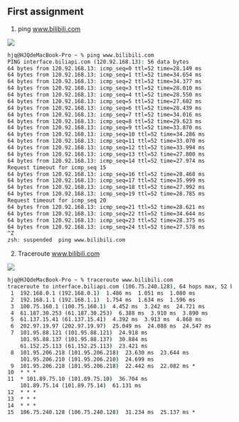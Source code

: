 ## First assignment

1. ping www.bilibili.com

![](https://img-blog.csdnimg.cn/20200226200848979.png?x-oss-process=image/watermark,type_ZmFuZ3poZW5naGVpdGk,shadow_10,text_aHR0cHM6Ly9ibG9nLmNzZG4ubmV0L3FxXzQxNzYwNDcy,size_16,color_FFFFFF,t_70)

```cmd
hjq@HJQdeMacBook-Pro ~ % ping www.bilibili.com
PING interface.biliapi.com (120.92.168.13): 56 data bytes
64 bytes from 120.92.168.13: icmp_seq=0 ttl=52 time=28.149 ms
64 bytes from 120.92.168.13: icmp_seq=1 ttl=52 time=34.654 ms
64 bytes from 120.92.168.13: icmp_seq=2 ttl=52 time=34.377 ms
64 bytes from 120.92.168.13: icmp_seq=3 ttl=52 time=28.010 ms
64 bytes from 120.92.168.13: icmp_seq=4 ttl=52 time=28.550 ms
64 bytes from 120.92.168.13: icmp_seq=5 ttl=52 time=27.602 ms
64 bytes from 120.92.168.13: icmp_seq=6 ttl=52 time=28.439 ms
64 bytes from 120.92.168.13: icmp_seq=7 ttl=52 time=34.016 ms
64 bytes from 120.92.168.13: icmp_seq=8 ttl=52 time=29.623 ms
64 bytes from 120.92.168.13: icmp_seq=9 ttl=52 time=33.870 ms
64 bytes from 120.92.168.13: icmp_seq=10 ttl=52 time=34.286 ms
64 bytes from 120.92.168.13: icmp_seq=11 ttl=52 time=33.070 ms
64 bytes from 120.92.168.13: icmp_seq=12 ttl=52 time=33.994 ms
64 bytes from 120.92.168.13: icmp_seq=13 ttl=52 time=27.800 ms
64 bytes from 120.92.168.13: icmp_seq=14 ttl=52 time=27.974 ms
Request timeout for icmp_seq 15
64 bytes from 120.92.168.13: icmp_seq=16 ttl=52 time=28.468 ms
64 bytes from 120.92.168.13: icmp_seq=17 ttl=52 time=35.999 ms
64 bytes from 120.92.168.13: icmp_seq=18 ttl=52 time=27.992 ms
64 bytes from 120.92.168.13: icmp_seq=19 ttl=52 time=28.785 ms
Request timeout for icmp_seq 20
64 bytes from 120.92.168.13: icmp_seq=21 ttl=52 time=28.621 ms
64 bytes from 120.92.168.13: icmp_seq=22 ttl=52 time=34.644 ms
64 bytes from 120.92.168.13: icmp_seq=23 ttl=52 time=28.375 ms
64 bytes from 120.92.168.13: icmp_seq=24 ttl=52 time=27.578 ms
^Z
zsh: suspended  ping www.bilibili.com

```

2. Traceroute www.bilibili.com

![](https://img-blog.csdnimg.cn/20200226200921838.png?x-oss-process=image/watermark,type_ZmFuZ3poZW5naGVpdGk,shadow_10,text_aHR0cHM6Ly9ibG9nLmNzZG4ubmV0L3FxXzQxNzYwNDcy,size_16,color_FFFFFF,t_70)

```cmd
hjq@HJQdeMacBook-Pro ~ % traceroute www.bilibili.com
traceroute to interface.biliapi.com (106.75.240.128), 64 hops max, 52 byte packets
 1  192.168.0.1 (192.168.0.1)  1.486 ms  1.051 ms  1.080 ms
 2  192.168.1.1 (192.168.1.1)  1.754 ms  1.634 ms  1.596 ms
 3  100.75.160.1 (100.75.160.1)  4.452 ms  3.242 ms  24.721 ms
 4  61.187.30.253 (61.187.30.253)  6.388 ms  3.910 ms  3.890 ms
 5  61.137.15.41 (61.137.15.41)  4.392 ms  3.913 ms  4.868 ms
 6  202.97.19.97 (202.97.19.97)  25.049 ms  24.088 ms  24.547 ms
 7  101.95.88.121 (101.95.88.121)  24.918 ms
    101.95.88.137 (101.95.88.137)  30.884 ms
    61.152.25.113 (61.152.25.113)  23.421 ms
 8  101.95.206.218 (101.95.206.218)  23.630 ms  23.644 ms
    101.95.206.210 (101.95.206.210)  24.699 ms
 9  101.95.206.218 (101.95.206.218)  22.442 ms  22.082 ms *
10  * * *
11  * 101.89.75.10 (101.89.75.10)  36.704 ms
    101.89.75.14 (101.89.75.14)  61.131 ms
12  * * *
13  * * *
14  * * *
15  106.75.240.128 (106.75.240.128)  31.234 ms  25.137 ms *
```